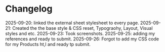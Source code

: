 # Changelog
2025-09-20: linked the external sheet stylesheet to every page.
2025-09-21: Created the the base style & CSS reset, Typograohy, Layout, Visual styles and etc. 
2025-09-23: Took screenshots. 
2025-09-25: adding my references and ready to submit. 
2025-09-26: Forgot to add my CSS code for my Products ht,l and ready tp submit.

